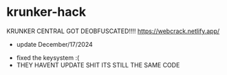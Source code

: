 # krunker-hack
KRUNKER CENTRAL GOT DEOBFUSCATED!!!! https://webcrack.netlify.app/

* update December/17/2024
- fixed the keysystem :(
- THEY HAVENT UPDATE SHIT ITS STILL THE SAME CODE
